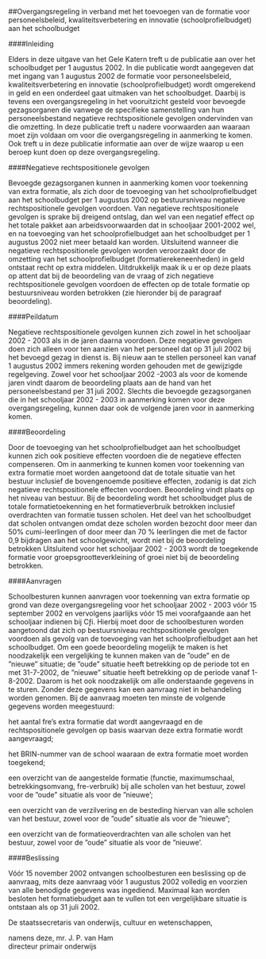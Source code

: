 <meta http-equiv='Content-Type' content='text/html; charset=utf-8' />

##Overgangsregeling in verband met het toevoegen van de formatie voor personeelsbeleid, kwaliteitsverbetering en innovatie (schoolprofielbudget) aan het schoolbudget

####Inleiding

Elders in deze uitgave van het Gele Katern treft u de publicatie aan over het schoolbudget per 1 augustus 2002. In die publicatie wordt aangegeven dat met ingang van 1 augustus 2002 de formatie voor personeelsbeleid, kwaliteitsverbetering en innovatie (schoolprofielbudget) wordt omgerekend in geld en een onderdeel gaat uitmaken van het schoolbudget. Daarbij is tevens een overgangsregeling in het vooruitzicht gesteld voor bevoegde gezagsorganen die vanwege de specifieke samenstelling van hun personeelsbestand negatieve rechtspositionele gevolgen ondervinden van die omzetting. In deze publicatie treft u nadere voorwaarden aan waaraan moet zijn voldaan om voor die overgangsregeling in aanmerking te komen. Ook treft u in deze publicatie informatie aan over de wijze waarop u een beroep kunt doen op deze overgangsregeling.    

####Negatieve rechtspositionele gevolgen

Bevoegde gezagsorganen kunnen in aanmerking komen voor toekenning van extra formatie, als zich door de toevoeging van het schoolprofielbudget aan het schoolbudget per 1 augustus 2002 op bestuursniveau negatieve rechtspositionele gevolgen voordoen. Van negatieve rechtspositionele gevolgen is sprake bij dreigend ontslag, dan wel van een negatief effect op het totale pakket aan arbeidsvoorwaarden dat in schooljaar 2001-2002 wel, en na toevoeging van het schoolprofielbudget aan het schoolbudget per 1 augustus 2002 niet meer betaald kan worden. Uitsluitend wanneer die negatieve rechtspositionele gevolgen worden veroorzaakt door de omzetting van het schoolprofielbudget (formatierekeneenheden) in geld ontstaat recht op extra middelen. Uitdrukkelijk maak ik u er op deze plaats op attent dat bij de beoordeling van de vraag of zich negatieve rechtspositionele gevolgen voordoen de effecten op de totale formatie op bestuursniveau worden betrokken (zie hieronder bij de paragraaf beoordeling).    

####Peildatum

Negatieve rechtspositionele gevolgen kunnen zich zowel in het schooljaar 2002 - 2003 als in de jaren daarna voordoen. Deze negatieve gevolgen doen zich alleen voor ten aanzien van het personeel dat op 31 juli 2002 bij het bevoegd gezag in dienst is. Bij nieuw aan te stellen personeel kan vanaf 1 augustus 2002 immers rekening worden gehouden met de gewijzigde regelgeving. Zowel voor het schooljaar 2002 -2003 als voor de komende jaren vindt daarom de beoordeling plaats aan de hand van het personeelsbestand per 31 juli 2002. Slechts die bevoegde gezagsorganen die in het schooljaar 2002 - 2003 in aanmerking komen voor deze overgangsregeling, kunnen daar ook de volgende jaren voor in aanmerking komen.    

####Beoordeling

Door de toevoeging van het schoolprofielbudget aan het schoolbudget kunnen zich ook positieve effecten voordoen die de negatieve effecten compenseren. Om in aanmerking te kunnen komen voor toekenning van extra formatie moet worden aangetoond dat de totale situatie van het bestuur inclusief de bovengenoemde positieve effecten, zodanig is dat zich negatieve rechtspositionele effecten voordoen. Beoordeling vindt plaats op het niveau van bestuur. Bij de beoordeling wordt het schoolbudget plus de totale formatietoekenning en het formatieverbruik betrokken inclusief overdrachten van formatie tussen scholen. Het deel van het schoolbudget dat scholen ontvangen omdat deze scholen worden bezocht door meer dan 50% cumi-leerlingen of door meer dan 70 % leerlingen die met de factor 0,9 bijdragen aan het schoolgewicht, wordt niet bij de beoordeling betrokken Uitsluitend voor het schooljaar 2002 - 2003 wordt de toegekende formatie voor groepsgrootteverkleining of groei niet bij de beoordeling betrokken.    

####Aanvragen

Schoolbesturen kunnen aanvragen voor toekenning van extra formatie op grond van deze overgangsregeling voor het schooljaar 2002 - 2003 vóór 15 september 2002 en vervolgens jaarlijks vóór 15 mei voorafgaande aan het schooljaar indienen bij Cƒi. Hierbij moet door de schoolbesturen worden aangetoond dat zich op bestuursniveau rechtspositionele gevolgen voordoen als gevolg van de toevoeging van het schoolprofielbudget aan het schoolbudget. Om een goede beoordeling mogelijk te maken is het noodzakelijk een vergelijking te kunnen maken van de ”oude” en de ”nieuwe” situatie; de ”oude” situatie heeft betrekking op de periode tot en met 31-7-2002, de ”nieuwe” situatie heeft betrekking op de periode vanaf 1-8-2002. Daarom is het ook noodzakelijk om alle onderstaande gegevens in te sturen. Zonder deze gegevens kan een aanvraag niet in behandeling worden genomen. Bij de aanvraag moeten ten minste de volgende gegevens worden meegestuurd: 

het aantal fre’s extra formatie dat wordt aangevraagd en de rechtspositionele gevolgen op basis waarvan deze extra formatie wordt aangevraagd;  

het BRIN-nummer van de school waaraan de extra formatie moet worden toegekend;  

een overzicht van de aangestelde formatie (functie, maximumschaal, betrekkingsomvang, fre-verbruik) bij alle scholen van het bestuur, zowel voor de ”oude” situatie als voor de ”nieuwe’;  

een overzicht van de verzilvering en de besteding hiervan van alle scholen van het bestuur, zowel voor de ”oude” situatie als voor de ”nieuwe”;  

een overzicht van de formatieoverdrachten van alle scholen van het bestuur, zowel voor de ”oude” situatie als voor de ”nieuwe’.      

####Beslissing

Vóór 15 november 2002 ontvangen schoolbesturen een beslissing op de aanvraag, mits deze aanvraag vóór 1 augustus 2002 volledig en voorzien van alle benodigde gegevens was ingediend. Maximaal kan worden besloten het formatiebudget aan te vullen tot een vergelijkbare situatie is ontstaan als op 31 juli 2002.      

De 
staatssecretaris van onderwijs, cultuur en wetenschappen, 

namens deze, 
mr. J. P. van Ham  
directeur primair onderwijs     
